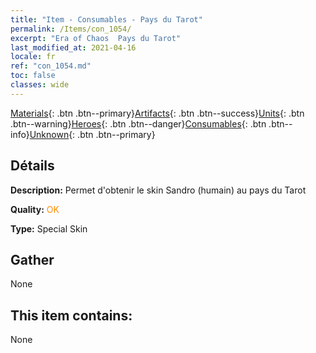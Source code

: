 ```yaml
---
title: "Item - Consumables - Pays du Tarot"
permalink: /Items/con_1054/
excerpt: "Era of Chaos  Pays du Tarot"
last_modified_at: 2021-04-16
locale: fr
ref: "con_1054.md"
toc: false
classes: wide
---
```

 [Materials](/fr/Items/){: .btn .btn--primary}[Artifacts](/fr/Items/Artifacts/){: .btn .btn--success}[Units](/fr/Items/Units/){: .btn .btn--warning}[Heroes](/fr/Items/Heroes/){: .btn .btn--danger}[Consumables](/fr/Items/Consumables/){: .btn .btn--info}[Unknown](/fr/Items/Unknown/){: .btn .btn--primary}

## Détails
 **Description:** Permet d'obtenir le skin Sandro (humain) au pays du Tarot

 **Quality:** <span style="color: #FF8C00">OK</span>

 **Type:** Special Skin

## Gather

  None

## This item contains:

  None

